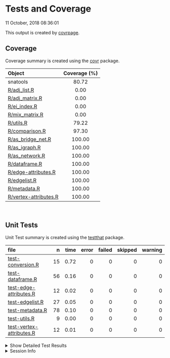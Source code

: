 Tests and Coverage
================
11 October, 2018 08:36:01

This output is created by
[covrpage](https://github.com/yonicd/covrpage).

## Coverage

Coverage summary is created using the
[covr](https://github.com/r-lib/covr) package.

| Object                                            | Coverage (%) |
| :------------------------------------------------ | :----------: |
| snatools                                          |    80.72     |
| [R/adj\_list.R](../R/adj_list.R)                  |     0.00     |
| [R/adj\_matrix.R](../R/adj_matrix.R)              |     0.00     |
| [R/ei\_index.R](../R/ei_index.R)                  |     0.00     |
| [R/mix\_matrix.R](../R/mix_matrix.R)              |     0.00     |
| [R/utils.R](../R/utils.R)                         |    79.22     |
| [R/comparison.R](../R/comparison.R)               |    97.30     |
| [R/as\_bridge\_net.R](../R/as_bridge_net.R)       |    100.00    |
| [R/as\_igraph.R](../R/as_igraph.R)                |    100.00    |
| [R/as\_network.R](../R/as_network.R)              |    100.00    |
| [R/dataframe.R](../R/dataframe.R)                 |    100.00    |
| [R/edge-attributes.R](../R/edge-attributes.R)     |    100.00    |
| [R/edgelist.R](../R/edgelist.R)                   |    100.00    |
| [R/metadata.R](../R/metadata.R)                   |    100.00    |
| [R/vertex-attributes.R](../R/vertex-attributes.R) |    100.00    |

<br>

## Unit Tests

Unit Test summary is created using the
[testthat](https://github.com/r-lib/testthat)
package.

| file                                                          |  n | time | error | failed | skipped | warning |
| :------------------------------------------------------------ | -: | ---: | ----: | -----: | ------: | ------: |
| [test-conversion.R](testthat/test-conversion.R)               | 15 | 0.72 |     0 |      0 |       0 |       0 |
| [test-dataframe.R](testthat/test-dataframe.R)                 | 56 | 0.16 |     0 |      0 |       0 |       0 |
| [test-edge-attributes.R](testthat/test-edge-attributes.R)     | 12 | 0.02 |     0 |      0 |       0 |       0 |
| [test-edgelist.R](testthat/test-edgelist.R)                   | 27 | 0.05 |     0 |      0 |       0 |       0 |
| [test-metadata.R](testthat/test-metadata.R)                   | 78 | 0.10 |     0 |      0 |       0 |       0 |
| [test-utils.R](testthat/test-utils.R)                         |  9 | 0.00 |     0 |      0 |       0 |       0 |
| [test-vertex-attributes.R](testthat/test-vertex-attributes.R) | 12 | 0.01 |     0 |      0 |       0 |       0 |

<details closed>

<summary> Show Detailed Test Results
</summary>

| file                                                                  | context                                   | test                                                 | status |  n | time |
| :-------------------------------------------------------------------- | :---------------------------------------- | :--------------------------------------------------- | :----- | -: | ---: |
| [test-conversion.R](testthat/test-conversion.R#L15_L17)               | graph conversion                          | network objects convert to igraph correctly          | PASS   | 10 | 0.30 |
| [test-conversion.R](testthat/test-conversion.R#L89_L91)               | graph conversion                          | igraph objects convert to network correctly          | PASS   |  4 | 0.34 |
| [test-conversion.R](testthat/test-conversion.R#L107_L109)             | graph conversion                          | nested attributes and networkDynamic objects work    | PASS   |  1 | 0.08 |
| [test-dataframe.R](testthat/test-dataframe.R#L67_L70)                 | vertex/edge data frame construction works | vertex data frame construction works                 | PASS   |  6 | 0.02 |
| [test-dataframe.R](testthat/test-dataframe.R#L104_L107)               | vertex/edge data frame construction works | edge data frame construction works                   | PASS   |  6 | 0.03 |
| [test-dataframe.R](testthat/test-dataframe.R#L223_L226)               | vertex/edge data frame construction works | bipartite vertex data frame construction works       | PASS   |  4 | 0.02 |
| [test-dataframe.R](testthat/test-dataframe.R#L248_L251)               | vertex/edge data frame construction works | bipartite edge data frame construction works         | PASS   |  3 | 0.01 |
| [test-dataframe.R](testthat/test-dataframe.R#L282_L285)               | vertex/edge data frame construction works | handling 0 optional vertex columns works as expected | PASS   |  4 | 0.02 |
| [test-dataframe.R](testthat/test-dataframe.R#L313_L316)               | vertex/edge data frame construction works | vrt\_dfs from igraphs missing names work as expected | PASS   |  2 | 0.00 |
| [test-dataframe.R](testthat/test-dataframe.R#L343_L346)               | vertex/edge data frame construction works | handling 0 optional edge columns works as expected   | PASS   |  4 | 0.00 |
| [test-dataframe.R](testthat/test-dataframe.R#L369)                    | vertex/edge data frame construction works | nested attributes and networkDynamic objects work    | PASS   | 11 | 0.03 |
| [test-dataframe.R](testthat/test-dataframe.R#L385)                    | vertex/edge data frame construction works | empty graphs works                                   | PASS   | 16 | 0.03 |
| [test-edge-attributes.R](testthat/test-edge-attributes.R#L29_L32)     | edge attributes                           | attribute name extraction works                      | PASS   |  3 | 0.00 |
| [test-edge-attributes.R](testthat/test-edge-attributes.R#L48_L51)     | edge attributes                           | specific attribute extraction works                  | PASS   |  6 | 0.02 |
| [test-edge-attributes.R](testthat/test-edge-attributes.R#L85_L87)     | edge attributes                           | empty attributes return NULL                         | PASS   |  3 | 0.00 |
| [test-edgelist.R](testthat/test-edgelist.R#L92_L95)                   | edgelist construction works               | raw edgelists build properly                         | PASS   | 12 | 0.02 |
| [test-edgelist.R](testthat/test-edgelist.R#L153_L156)                 | edgelist construction works               | edgelist objects: use\_names = TRUE                  | PASS   |  6 | 0.01 |
| [test-edgelist.R](testthat/test-edgelist.R#L190_L193)                 | edgelist construction works               | edgelist objects: vrt\_attr = ‘foo’                  | PASS   |  6 | 0.02 |
| [test-edgelist.R](testthat/test-edgelist.R#L285_L288)                 | edgelist construction works               | raw bipartite edgelists build properly               | PASS   |  3 | 0.00 |
| [test-metadata.R](testthat/test-metadata.R#L58_L60)                   | metadata queries                          | net\_is\_directed is correct                         | PASS   |  6 | 0.00 |
| [test-metadata.R](testthat/test-metadata.R#L89_L91)                   | metadata queries                          | net\_is\_multiplex is correct                        | PASS   | 12 | 0.02 |
| [test-metadata.R](testthat/test-metadata.R#L140_L142)                 | metadata queries                          | net\_has\_loops is correct                           | PASS   | 12 | 0.01 |
| [test-metadata.R](testthat/test-metadata.R#L191_L193)                 | metadata queries                          | net\_has\_isolates is correct                        | PASS   | 12 | 0.02 |
| [test-metadata.R](testthat/test-metadata.R#L250_L253)                 | metadata queries                          | net\_count\_vertices is correct                      | PASS   | 12 | 0.02 |
| [test-metadata.R](testthat/test-metadata.R#L315_L318)                 | metadata queries                          | net\_count\_edges is correct                         | PASS   | 12 | 0.01 |
| [test-metadata.R](testthat/test-metadata.R#L389_L391)                 | metadata queries                          | net\_is\_bipartite works                             | PASS   |  6 | 0.02 |
| [test-metadata.R](testthat/test-metadata.R#L415_L418)                 | metadata queries                          | net\_count\_actors works                             | PASS   |  6 | 0.00 |
| [test-utils.R](testthat/test-utils.R#L4_L6)                           | internal utility functions                | utils work as expected                               | PASS   |  9 | 0.00 |
| [test-vertex-attributes.R](testthat/test-vertex-attributes.R#L27_L30) | vertex attributes                         | attribute name extraction works                      | PASS   |  2 | 0.00 |
| [test-vertex-attributes.R](testthat/test-vertex-attributes.R#L41_L44) | vertex attributes                         | specific attribute extraction works                  | PASS   |  4 | 0.01 |
| [test-vertex-attributes.R](testthat/test-vertex-attributes.R#L61_L64) | vertex attributes                         | vertex name extraction works                         | PASS   |  2 | 0.00 |
| [test-vertex-attributes.R](testthat/test-vertex-attributes.R#L83_L85) | vertex attributes                         | empty attributes return NULL                         | PASS   |  4 | 0.00 |

</details>

<details>

<summary> Session Info </summary>

| Field    | Value                            |
| :------- | :------------------------------- |
| Version  | R version 3.5.1 (2018-07-02)     |
| Platform | x86\_64-w64-mingw32/x64 (64-bit) |
| Running  | Windows \>= 8 x64 (build 9200)   |
| Language | English\_United States           |
| Timezone | America/Los\_Angeles             |

| Package  | Version |
| :------- | :------ |
| testthat | 2.0.0   |
| covr     | 3.1.0   |
| covrpage | 0.0.60  |

</details>

<!--- Final Status : pass --->
